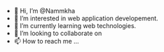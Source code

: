 - 👋 Hi, I’m @Nammkha
- 👀 I’m interested in web application developement. 
- 🌱 I’m currently learning web technologies.
- 💞️ I’m looking to collaborate on 
- 📫 How to reach me ...

<!---
Nammkha/Nammkha is a ✨ special ✨ repository because its `README.md` (this file) appears on your GitHub profile.
You can click the Preview link to take a look at your changes.
--->
